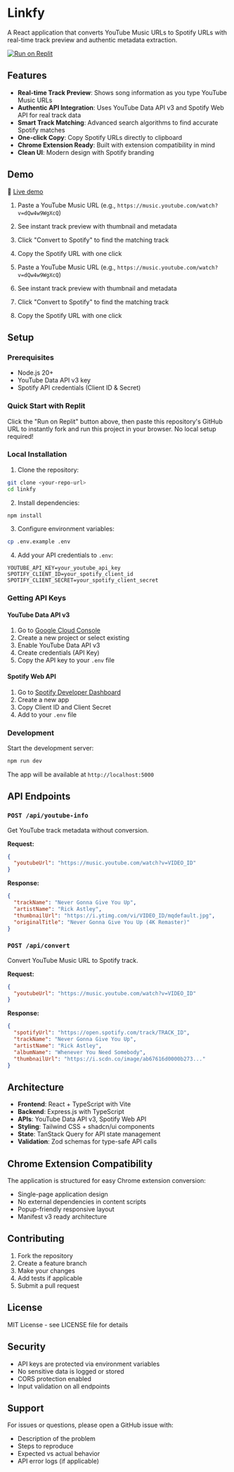 # Linkfy

A React application that converts YouTube Music URLs to Spotify URLs with real-time track preview and authentic metadata extraction.

[![Run on Replit](https://replit.com/badge/github)](https://replit.com/new/github)

## Features

- **Real-time Track Preview**: Shows song information as you type YouTube Music URLs
- **Authentic API Integration**: Uses YouTube Data API v3 and Spotify Web API for real track data
- **Smart Track Matching**: Advanced search algorithms to find accurate Spotify matches
- **One-click Copy**: Copy Spotify URLs directly to clipboard
- **Chrome Extension Ready**: Built with extension compatibility in mind
- **Clean UI**: Modern design with Spotify branding

## Demo

🔗 [Live demo](https://danielaesc.github.io/linkfy/)

1. Paste a YouTube Music URL (e.g., `https://music.youtube.com/watch?v=dQw4w9WgXcQ`)
2. See instant track preview with thumbnail and metadata
3. Click "Convert to Spotify" to find the matching track
4. Copy the Spotify URL with one click


1. Paste a YouTube Music URL (e.g., `https://music.youtube.com/watch?v=dQw4w9WgXcQ`)
2. See instant track preview with thumbnail and metadata
3. Click "Convert to Spotify" to find the matching track
4. Copy the Spotify URL with one click

## Setup

### Prerequisites

- Node.js 20+
- YouTube Data API v3 key
- Spotify API credentials (Client ID & Secret)

### Quick Start with Replit

Click the "Run on Replit" button above, then paste this repository's GitHub URL to instantly fork and run this project in your browser. No local setup required!

### Local Installation

1. Clone the repository:
```bash
git clone <your-repo-url>
cd linkfy
```

2. Install dependencies:
```bash
npm install
```

3. Configure environment variables:
```bash
cp .env.example .env
```

4. Add your API credentials to `.env`:
```env
YOUTUBE_API_KEY=your_youtube_api_key
SPOTIFY_CLIENT_ID=your_spotify_client_id
SPOTIFY_CLIENT_SECRET=your_spotify_client_secret
```

### Getting API Keys

#### YouTube Data API v3
1. Go to [Google Cloud Console](https://console.cloud.google.com)
2. Create a new project or select existing
3. Enable YouTube Data API v3
4. Create credentials (API Key)
5. Copy the API key to your `.env` file

#### Spotify Web API
1. Go to [Spotify Developer Dashboard](https://developer.spotify.com/dashboard)
2. Create a new app
3. Copy Client ID and Client Secret
4. Add to your `.env` file

### Development

Start the development server:
```bash
npm run dev
```

The app will be available at `http://localhost:5000`

## API Endpoints

### `POST /api/youtube-info`
Get YouTube track metadata without conversion.

**Request:**
```json
{
  "youtubeUrl": "https://music.youtube.com/watch?v=VIDEO_ID"
}
```

**Response:**
```json
{
  "trackName": "Never Gonna Give You Up",
  "artistName": "Rick Astley",
  "thumbnailUrl": "https://i.ytimg.com/vi/VIDEO_ID/mqdefault.jpg",
  "originalTitle": "Never Gonna Give You Up (4K Remaster)"
}
```

### `POST /api/convert`
Convert YouTube Music URL to Spotify track.

**Request:**
```json
{
  "youtubeUrl": "https://music.youtube.com/watch?v=VIDEO_ID"
}
```

**Response:**
```json
{
  "spotifyUrl": "https://open.spotify.com/track/TRACK_ID",
  "trackName": "Never Gonna Give You Up",
  "artistName": "Rick Astley",
  "albumName": "Whenever You Need Somebody",
  "thumbnailUrl": "https://i.scdn.co/image/ab67616d0000b273..."
}
```

## Architecture

- **Frontend**: React + TypeScript with Vite
- **Backend**: Express.js with TypeScript
- **APIs**: YouTube Data API v3, Spotify Web API
- **Styling**: Tailwind CSS + shadcn/ui components
- **State**: TanStack Query for API state management
- **Validation**: Zod schemas for type-safe API calls

## Chrome Extension Compatibility

The application is structured for easy Chrome extension conversion:

- Single-page application design
- No external dependencies in content scripts
- Popup-friendly responsive layout
- Manifest v3 ready architecture

## Contributing

1. Fork the repository
2. Create a feature branch
3. Make your changes
4. Add tests if applicable
5. Submit a pull request

## License

MIT License - see LICENSE file for details

## Security

- API keys are protected via environment variables
- No sensitive data is logged or stored
- CORS protection enabled
- Input validation on all endpoints

## Support

For issues or questions, please open a GitHub issue with:
- Description of the problem
- Steps to reproduce
- Expected vs actual behavior
- API error logs (if applicable)

